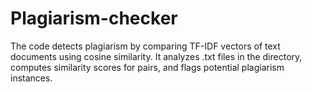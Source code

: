 # Plagiarism-checker
The code detects plagiarism by comparing TF-IDF vectors of text documents using cosine similarity. It analyzes .txt files in the directory, computes similarity scores for pairs, and flags potential plagiarism instances.
